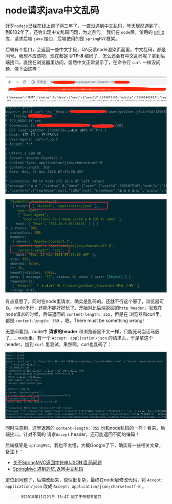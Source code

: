 # node请求java中文乱码

好歹`nodejs`已经在线上跑了两三年了，一直没遇到中文乱码，昨天居然遇到了，到8102年了，还会出现中文乱码问题，为之奈何。
我们在 `node`层，使用的 [urllib](https://github.com/node-modules/urllib) 库，请求后端 `java` 接口，后端使用的是 `springMVC`框架。

后端有个接口，会返回一些中文字段，QA反馈node渲染页面里，中文乱码，都是问号。我想不应该吧，现在都是 **UTF-8** 编码了，怎么还会有中文乱码呢？拿到后端接口，直接在浏览器里访问，居然中文正常显示了，在命令行 `curl` 一样没问题，像下面这样：

![浏览器正常显示中文](./assets/browser-1.png)

![curl正常显示中文](./assets/curl-1.png)

![node乱码](./assets/node-1.png)

 有点意思了。同时在node里请求，确实是乱码的。还就不行这个邪了，浏览器可以，node不行，还能不能好好玩了。开始对比后端返回的`http header`，发现在node请求的时候，后端返回的 `content-length: 355`，但是在 浏览器和curl里，都是 `content-length: 369` ，嗯，There must be something wrong!

 无意间看到，node中 **请求的header** 和浏览器里不太一样，只能死马当活马医了……node里，有一个 `Accept: application/json` 的请求头，于是拿这个header，加到 `curl` 里测试，果然啊，curl也乱码了：

 ![curl中文乱码](./assets/curl-2.png)

 同时注意到，这里返回的 `content-length: 355` 也和node乱码的一样！看来，后端接口，针对不同的 请求`Accept` header，还可能返回不同的编码！

 后端框架是 `springMVC`，我也不太懂，大概Google了下，确实有一些相关文章，备注下：

 * [关于SpringMVC返回字符串(JSON)乱码问题](http://ju.outofmemory.cn/entry/242183)
 * [SpringMvc 遇到的坑,返回中文乱码](https://blog.csdn.net/u010979495/article/details/50610856)

定位到问题了，后端改起来，貌似挺复杂，最终在node层修改代码，将 `Accept: application/json` 改成 `Accept: application/json;charset=utf-8` 。

      ---- 时2018年11月21日 15:47 竣工于帝都五道口
